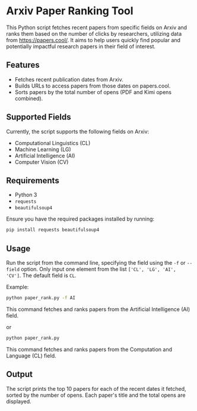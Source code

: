 # Arxiv Paper Ranking Tool

This Python script fetches recent papers from specific fields on Arxiv and ranks them based on the number of clicks by researchers, utilizing data from https://papers.cool/. It aims to help users quickly find popular and potentially impactful research papers in their field of interest.

## Features

- Fetches recent publication dates from Arxiv.
- Builds URLs to access papers from those dates on papers.cool.
- Sorts papers by the total number of opens (PDF and Kimi opens combined).

## Supported Fields

Currently, the script supports the following fields on Arxiv:

- Computational Linguistics (CL)
- Machine Learning (LG)
- Artificial Intelligence (AI)
- Computer Vision (CV)

## Requirements

- Python 3
- `requests`
- `beautifulsoup4`

Ensure you have the required packages installed by running:

```bash
pip install requests beautifulsoup4
```

## Usage

Run the script from the command line, specifying the field using the `-f` or `--field` option. Only input one element from the list `['CL', 'LG', 'AI', 'CV']`. The default field is `CL`.

Example:

```bash
python paper_rank.py -f AI
```

This command fetches and ranks papers from the Artificial Intelligence (AI) field.

or

```bash
python paper_rank.py
```

This command fetches and ranks papers from the Computation and Language (CL) field.

## Output
The script prints the top 10 papers for each of the recent dates it fetched, sorted by the number of opens. Each paper's title and the total opens are displayed.
